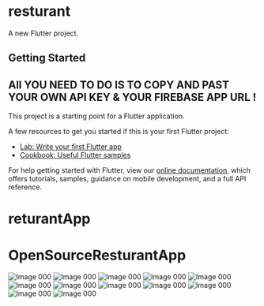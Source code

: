 # resturant

A new Flutter project.

## Getting Started
## All YOU NEED TO DO IS TO COPY AND PAST YOUR OWN API KEY & YOUR FIREBASE APP URL !

This project is a starting point for a Flutter application.

A few resources to get you started if this is your first Flutter project:

- [Lab: Write your first Flutter app](https://flutter.dev/docs/get-started/codelab)
- [Cookbook: Useful Flutter samples](https://flutter.dev/docs/cookbook)

For help getting started with Flutter, view our
[online documentation](https://flutter.dev/docs), which offers tutorials,
samples, guidance on mobile development, and a full API reference.

# returantApp
# OpenSourceResturantApp

![Image 000](https://github.com/aymansainshy/OpenSourceResturantApp/blob/master/ScreenShot/sc0.png)
![Image 000](https://github.com/aymansainshy/OpenSourceResturantApp/blob/master/ScreenShot/sc1.png)
![Image 000](https://github.com/aymansainshy/OpenSourceResturantApp/blob/master/ScreenShot/sc2.png)
![Image 000](https://github.com/aymansainshy/OpenSourceResturantApp/blob/master/ScreenShot/sc3.png)
![Image 000](https://github.com/aymansainshy/OpenSourceResturantApp/blob/master/ScreenShot/sc4.png)
![Image 000](https://github.com/aymansainshy/OpenSourceResturantApp/blob/master/ScreenShot/sc5.png)
![Image 000](https://github.com/aymansainshy/OpenSourceResturantApp/blob/master/ScreenShot/sc6.png)
![Image 000](https://github.com/aymansainshy/OpenSourceResturantApp/blob/master/ScreenShot/sc7.png)
![Image 000](https://github.com/aymansainshy/OpenSourceResturantApp/blob/master/ScreenShot/sc8.png)
![Image 000](https://github.com/aymansainshy/OpenSourceResturantApp/blob/master/ScreenShot/sc9.png)
![Image 000](https://github.com/aymansainshy/OpenSourceResturantApp/blob/master/ScreenShot/sc10.png)
![Image 000](https://github.com/aymansainshy/OpenSourceResturantApp/blob/master/ScreenShot/sc11.png)
